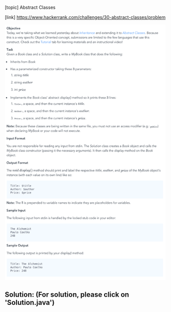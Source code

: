 [topic]
Abstract Classes

[link]
https://www.hackerrank.com/challenges/30-abstract-classes/problem


![Alt text](../../../../../../resources/thirty.days.of.code/question-13.png?raw=true "Title")


## Solution: (For solution, please click on 'Solution.java')